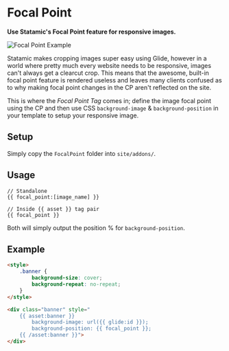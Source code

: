 # Focal Point

**Use Statamic's Focal Point feature for responsive images.**

![Focal Point Example](https://user-images.githubusercontent.com/5065331/28575170-6e3fa106-7150-11e7-9d0c-ba37c4d57cfa.gif)

Statamic makes cropping images super easy using Glide, however in a world where pretty much every website needs to be responsive, images can't always get a clearcut crop.  This means that the awesome, built-in focal point feature is rendered useless and leaves many clients confused as to why making focal point changes in the CP aren't reflected on the site.

This is where the *Focal Point Tag* comes in; define the image focal point using the CP and then use CSS `background-image` & `background-position` in your template to setup your responsive image.

## Setup

Simply copy the `FocalPoint` folder into `site/addons/`.


## Usage

```
// Standalone
{{ focal_point:[image_name] }}

// Inside {{ asset }} tag pair
{{ focal_point }}
```

Both will simply output the position % for `background-position`.


## Example

```html
<style>
    .banner {
        background-size: cover;
        background-repeat: no-repeat;
    }
</style>

<div class="banner" style="
    {{ asset:banner }}
        background-image: url({{ glide:id }});
        background-position: {{ focal_point }};
    {{ /asset:banner }}">
</div>
```